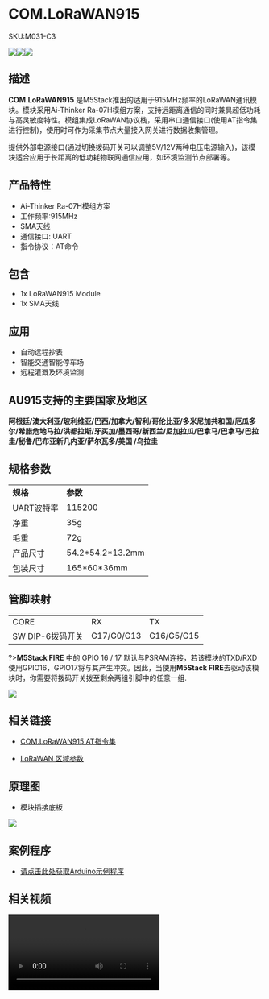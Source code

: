 # COM.LoRaWAN915

<el-tag effect="plain">SKU:M031-C3</el-tag>

<div class="product_pic"><img src="assets/img/product_pics/module/com_lorawan915/com.lorawan915_01.webp"><img src="assets/img/product_pics/module/com_lorawan915/com.lorawan915_03.webp"><img src="assets/img/product_pics/module/com_lorawan915/com.lorawan915_04.webp"></div>

## 描述

**COM.LoRaWAN915** 是M5Stack推出的适用于915MHz频率的LoRaWAN通讯模块。模块采用Ai-Thinker Ra-07H模组方案，支持远距离通信的同时兼具超低功耗与高灵敏度特性。模组集成LoRaWAN协议栈，采用串口通信接口(使用AT指令集进行控制)，使用时可作为采集节点大量接入网关进行数据收集管理。

提供外部电源接口(通过切换拨码开关可以调整5V/12V两种电压电源输入)，该模块适合应用于长距离的低功耗物联网通信应用，如环境监测节点部署等。

## 产品特性

-  Ai-Thinker Ra-07H模组方案
-  工作频率:915MHz
-  SMA天线
-  通信接口: UART
-  指令协议：AT命令

## 包含

-  1x LoRaWAN915 Module
-  1x SMA天线

## 应用

-  自动远程抄表
-  智能交通智能停车场
-  远程灌溉及环境监测

## AU915支持的主要国家及地区

**阿根廷/澳大利亚/玻利维亚/巴西/加拿大/智利/哥伦比亚/多米尼加共和国/厄瓜多尔/希腊危地马拉/洪都拉斯/牙买加/墨西哥/新西兰/尼加拉瓜/巴拿马/巴拿马/巴拉圭/秘鲁/巴布亚新几内亚/萨尔瓦多/美国 /乌拉圭**

## 规格参数

<table>
   <tr style="font-weight:bold">
      <td>规格</td>
      <td>参数</td>
   </tr>
   <tr>
      <td>UART波特率</td>
      <td>115200</td>
   </tr>
   <tr>
      <td>净重</td>
      <td>35g</td>
   </tr>
   <tr>
      <td>毛重</td>
      <td>72g</td>
   </tr>
   <tr>
      <td>产品尺寸</td>
      <td>54.2*54.2*13.2mm</td>
   </tr>
   <tr>
      <td>包装尺寸</td>
      <td>165*60*36mm</td>
   </tr>
 </table>

## 管脚映射

<table>
 <tr><td>CORE</td><td>RX</td><td>TX</td></tr>
 <tr><td>SW DIP-6拨码开关</td><td>G17/G0/G13</td><td>G16/G5/G15</td></tr>
</table>

?>**M5Stack FIRE** 中的 GPIO 16 / 17 默认与PSRAM连接，若该模块的TXD/RXD使用GPIO16，GPIO17将与其产生冲突。因此，当使用**M5Stack FIRE**去驱动该模块时，你需要将拨码开关拨至剩余两组引脚中的任意一组.

<img src="assets/img/product_pics/module/com_lorawan915/com.lorawan915_02.webp">

## 相关链接

- [COM.LoRaWAN915 AT指令集](https://m5stack.oss-cn-shenzhen.aliyuncs.com/resource/docs/datasheet/module/COM.LoRaWAN.Ra-07.asr6501-asr6502-at-commands-introduction-v4.3.pdf)

- [LoRaWAN 区域参数](https://m5stack.oss-cn-shenzhen.aliyuncs.com/resource/docs/datasheet/module/lorawantm_regional_parameters_v1.1rb_-_final.pdf)

## 原理图

- 模块插接底板

<img src="assets/img/product_pics/module/com_lorawan/com.lorawan_sch.webp">

## 案例程序

- [请点击此处获取Arduino示例程序](https://github.com/m5stack/M5Stack/tree/master/examples/Modules/COM_LoRaWAN915)

## 相关视频

<video class="video_size" controls>
    <source src="https://m5stack.oss-cn-shenzhen.aliyuncs.com/video/Product_example_video/Module/COM.LoRaWAN915.mp4" type="video/mp4">
</video>

<script>

   var purchase_link = 'https://m5stack.com/products/com-lorawan-module-915mhz-asr6501-with-antenna';

   anchor_search();
   scrollFunc();

</script>


